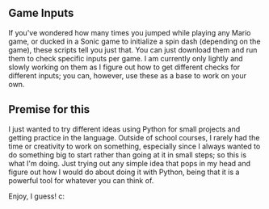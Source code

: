## Game Inputs
If you've wondered how many times you jumped while playing any Mario game, or ducked in a Sonic game to initialize a spin dash (depending on the game), these scripts tell you just that. You can just download them and run them to check specific inputs per game. I am currently only lightly and slowly working on them as I figure out how to get different checks for different inputs; you can, however, use these as a base to work on your own.

## Premise for this
I just wanted to try different ideas using Python for small projects and getting practice in the language. Outside of school courses, I rarely had the time or creativity to work on something, especially since I always wanted to do something big to start rather than going at it in small steps; so this is what I'm doing. Just trying out any simple idea that pops in my head and figure out how I would do about doing it with Python, being that it is a powerful tool for whatever you can think of.

Enjoy, I guess! c: